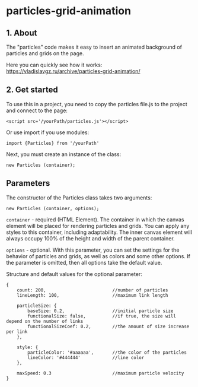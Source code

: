 # particles-grid-animation
## 1. About
The "particles" code makes it easy to insert an animated background of particles and grids on the page.

Here you can quickly see how it works: https://vladislavgz.ru/archive/particles-grid-animation/

## 2. Get started
To use this in a project, you need to copy the particles file.js to the project and connect to the page:

`<script src='/yourPath/particles.js'></script>`

Or use import if you use modules:

`import {Particles} from '/yourPath'`

Next, you must create an instance of the class:

`new Particles (container);`

## Parameters
The constructor of the Particles class takes two arguments:

`new Particles (container, options);`

`container` - required (HTML Element). The container in which the canvas element will be placed for rendering particles and grids. You can apply any styles to this container, including adaptability. The inner canvas element will always occupy 100% of the height and width of the parent container.

`options` - optional. With this parameter, you can set the settings for the behavior of particles and grids, as well as colors and some other options. If the parameter is omitted, then all options take the default value.

Structure and default values for the optional parameter:

```
{
    count: 200,                         //number of particles
    lineLength: 100,                    //maximum link length

    particleSize: {
        baseSize: 0.2,                  //initial particle size
        functionalSize: false,          //if true, the size will depend on the number of links
        functionalSizeCoef: 0.2,        //the amount of size increase per link
    },

    style: {
        particleColor: '#aaaaaa',       //the color of the particles
        lineColor: '#444444'            //line color
    },

    maxSpeed: 0.3                       //maximum particle velocity
}
```